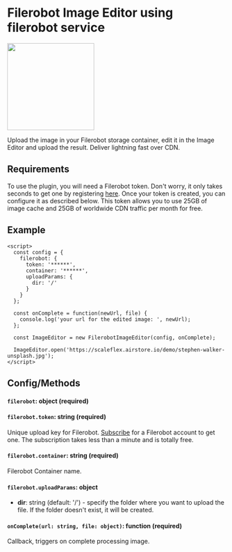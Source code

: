 # Filerobot Image Editor using filerobot service

<a href="https://www.cloudimage.io/en/home"><img src="https://scaleflex.airstore.io/filerobot/filerobot_logo.png" width="200"></a>

Upload the image in your Filerobot storage container, edit it in the Image Editor and upload the result. Deliver lightning fast over CDN.

## Requirements

To use the plugin, you will need a Filerobot token. Don't worry, it only takes seconds to get one by registering
[here](https://www.filerobot.com/en/registration_temp).
Once your token is created, you can configure it as described below. This token allows you to use 25GB of image
cache and 25GB of worldwide CDN traffic per month for free.

## Example

```
<script>
  const config = {
    filerobot: {
      token: '******',
      container: '******',
      uploadParams: {
        dir: '/'
      }
    }
  };

  const onComplete = function(newUrl, file) {
    console.log('your url for the edited image: ', newUrl);
  };

  const ImageEditor = new FilerobotImageEditor(config, onComplete);

  ImageEditor.open('https://scaleflex.airstore.io/demo/stephen-walker-unsplash.jpg');
</script>
```

## Config/Methods

#### `filerobot`: object (required)

#### `filerobot.token`: string (required)

Unique upload key for Filerobot.
[Subscribe](https://www.filerobot.com/en/registration_temp) for a
Filerobot account to get one. The subscription takes less than a
minute and is totally free.

#### `filerobot.container`: string (required)

Filerobot Container name.


#### `filerobot.uploadParams`: object

* **dir**: string (default: '/') - specify the folder where you want to upload the file. If the folder doesn't exist, it will be created.

#### `onComplete(url: string, file: object)`: function (required)

Callback, triggers on complete processing image.